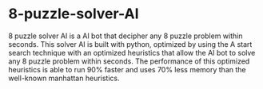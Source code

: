 # 8-puzzle-solver-AI
8 puzzle solver AI is a AI bot that decipher any 8 puzzle problem within seconds. This solver AI is built with python, optimized by using the A start search technique with an optimized heuristics that allow the AI bot to solve any 8 puzzle problem within seconds. The performance of this optimized heuristics is able to run 90% faster and uses 70% less memory than the well-known manhattan heuristics. 
